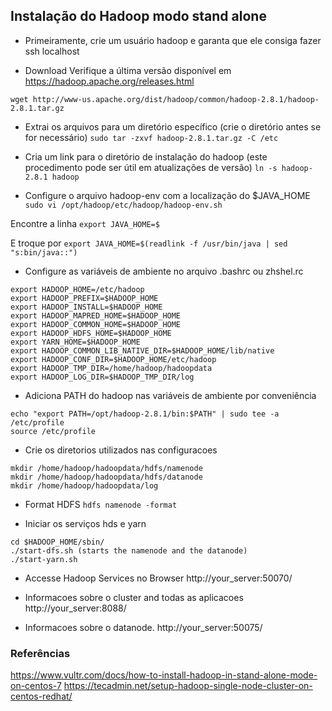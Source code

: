 ## Instalação do Hadoop modo stand alone

* Primeiramente, crie um usuário hadoop e garanta que ele consiga fazer ssh localhost

* Download
Verifique a última versão disponível em https://hadoop.apache.org/releases.html
```
wget http://www-us.apache.org/dist/hadoop/common/hadoop-2.8.1/hadoop-2.8.1.tar.gz
```

* Extrai os arquivos para um diretório específico (crie o diretório antes se for necessário)
```sudo tar -zxvf hadoop-2.8.1.tar.gz -C /etc```

* Cria um link para o diretório de instalação do hadoop (este procedimento pode ser útil em atualizações de versão)
```ln -s hadoop-2.8.1 hadoop```

* Configure o arquivo hadoop-env com a localização do $JAVA_HOME
```sudo vi /opt/hadoop/etc/hadoop/hadoop-env.sh```

Encontre a linha 
```export JAVA_HOME=$```

E troque por
```export JAVA_HOME=$(readlink -f /usr/bin/java | sed "s:bin/java::")```

* Configure as variáveis de ambiente no arquivo .bashrc ou zhshel.rc
```
export HADOOP_HOME=/etc/hadoop
export HADOOP_PREFIX=$HADOOP_HOME
export HADOOP_INSTALL=$HADOOP_HOME
export HADOOP_MAPRED_HOME=$HADOOP_HOME
export HADOOP_COMMON_HOME=$HADOOP_HOME
export HADOOP_HDFS_HOME=$HADOOP_HOME
export YARN_HOME=$HADOOP_HOME
export HADOOP_COMMON_LIB_NATIVE_DIR=$HADOOP_HOME/lib/native
export HADOOP_CONF_DIR=$HADOOP_HOME/etc/hadoop
export HADOOP_TMP_DIR=/home/hadoop/hadoopdata
export HADOOP_LOG_DIR=$HADOOP_TMP_DIR/log
```

* Adiciona PATH do hadoop nas variáveis de ambiente por conveniência
```
echo "export PATH=/opt/hadoop-2.8.1/bin:$PATH" | sudo tee -a /etc/profile
source /etc/profile
```

* Crie os diretorios utilizados nas configuracoes
```
mkdir /home/hadoop/hadoopdata/hdfs/namenode
mkdir /home/hadoop/hadoopdata/hdfs/datanode
mkdir /home/hadoop/hadoopdata/log
```

* Format HDFS
```hdfs namenode -format```

* Iniciar os serviços hds e yarn
```
cd $HADOOP_HOME/sbin/
./start-dfs.sh (starts the namenode and the datanode)
./start-yarn.sh
```

* Accesse Hadoop Services no Browser
http://your_server:50070/

* Informacoes sobre o cluster and todas as aplicacoes
http://your_server:8088/

* Informacoes sobre o datanode.
http://your_server:50075/ 

### Referências
https://www.vultr.com/docs/how-to-install-hadoop-in-stand-alone-mode-on-centos-7 
https://tecadmin.net/setup-hadoop-single-node-cluster-on-centos-redhat/

